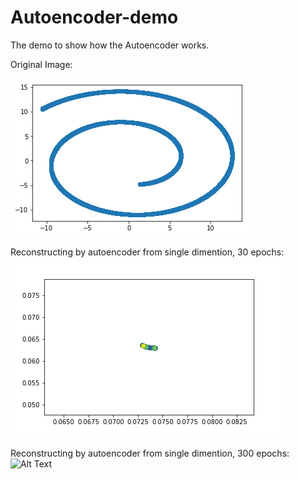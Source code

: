 # Autoencoder-demo
The demo to show how the Autoencoder works.

Original Image:

![Alt Text](https://github.com/Cuilie/Autoencoder-demo/blob/master/result/original-data.png)

Reconstructing by autoencoder from single dimention, 30 epochs:
![Alt Text](https://github.com/Cuilie/Autoencoder-demo/blob/master/result/30epochs-swissroll.gif)


Reconstructing by autoencoder from single dimention, 300 epochs:
![Alt Text](https://github.com/Cuilie/Autoencoder-demo/blob/master/result/300epochs-swissroll.gif)

